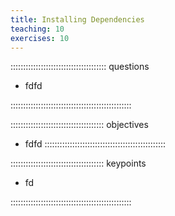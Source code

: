 ```yaml
---
title: Installing Dependencies 
teaching: 10
exercises: 10
---
```


:::::::::::::::::::::::::::::::::::::: questions 

- fdfd

::::::::::::::::::::::::::::::::::::::::::::::::

::::::::::::::::::::::::::::::::::::: objectives

- fdfd
::::::::::::::::::::::::::::::::::::::::::::::::

::::::::::::::::::::::::::::::::::::: keypoints 

- fd

::::::::::::::::::::::::::::::::::::::::::::::::